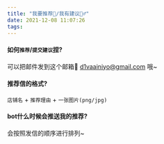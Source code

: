 ```yaml
---
title: "我要推荐🙋/我有建议🙋‍♂️"
date: 2021-12-08 11:07:26
tags:
---
```


#### 如何`推荐`/`提交建议`捏?

可以把邮件发到这个邮箱📮 [d1vaainiyo@gmail.com](mailto:d1vaainiyo@gmail.com) 哦~

#### 推荐信的格式?

`店铺名` + `推荐理由`  + `一张图片(png/jpg) ` 

#### bot什么时候会推送我的推荐?

会按照发信的顺序进行排列~
